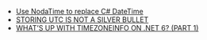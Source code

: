 * [Use NodaTime to replace C# DateTime](https://ml-software.ch/posts/using-nodatime-to-replace-c-datetime)
* [STORING UTC IS NOT A SILVER BULLET](https://codeblog.jonskeet.uk/2019/03/27/storing-utc-is-not-a-silver-bullet/)
* [WHAT’S UP WITH TIMEZONEINFO ON .NET 6? (PART 1)](https://codeblog.jonskeet.uk/2022/02/05/whats-up-with-timezoneinfo-on-net-6-part-1/)
